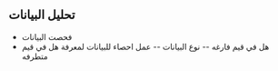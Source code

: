 ## تحليل البيانات 
- فحصت البيانات
-  هل في قيم فارغه
-- نوع البيانات
-- عمل احصاء للبيانات لمعرفة هل في قيم متطرفه

   

